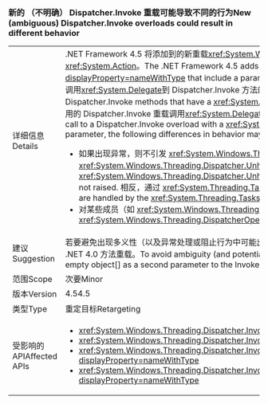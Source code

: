 ### <a name="new-ambiguous-dispatcherinvoke-overloads-could-result-in-different-behavior"></a><span data-ttu-id="bdbb2-101">新的 （不明确） Dispatcher.Invoke 重载可能导致不同的行为</span><span class="sxs-lookup"><span data-stu-id="bdbb2-101">New (ambiguous) Dispatcher.Invoke overloads could result in different behavior</span></span>

|   |   |
|---|---|
|<span data-ttu-id="bdbb2-102">详细信息</span><span class="sxs-lookup"><span data-stu-id="bdbb2-102">Details</span></span>|<span data-ttu-id="bdbb2-103">.NET Framework 4.5 将添加到的新重载<xref:System.Windows.Threading.Dispatcher.Invoke%2A?displayProperty=nameWithType>包括类型的参数<xref:System.Action>。</span><span class="sxs-lookup"><span data-stu-id="bdbb2-103">The .NET Framework 4.5 adds new overloads to <xref:System.Windows.Threading.Dispatcher.Invoke%2A?displayProperty=nameWithType> that include a parameter of type <xref:System.Action>.</span></span> <span data-ttu-id="bdbb2-104">当重新编译现有代码时，编译器可能解析对具有 Dispatcher.Invoke 方法的调用<xref:System.Delegate>到 Dispatcher.Invoke 方法的调用的参数<xref:System.Action>参数。</span><span class="sxs-lookup"><span data-stu-id="bdbb2-104">When existing code is recompiled, compilers may resolve calls to Dispatcher.Invoke methods that have a <xref:System.Delegate> parameter as calls to Dispatcher.Invoke methods with an <xref:System.Action> parameter.</span></span> <span data-ttu-id="bdbb2-105">如果使用的 Dispatcher.Invoke 重载调用<xref:System.Delegate>参数被解析为对带有 Dispatcher.Invoke 重载的调用<xref:System.Action>参数，可能会出现以下行为差异：</span><span class="sxs-lookup"><span data-stu-id="bdbb2-105">If a call to a Dispatcher.Invoke overload with a  <xref:System.Delegate> parameter is resolved as a call to a Dispatcher.Invoke overload with an <xref:System.Action> parameter, the following differences in behavior may occur:</span></span><ul><li><span data-ttu-id="bdbb2-106">如果出现异常，则不引发 <xref:System.Windows.Threading.Dispatcher.UnhandledExceptionFilter> 和 <xref:System.Windows.Threading.Dispatcher.UnhandledException> 事件。</span><span class="sxs-lookup"><span data-stu-id="bdbb2-106">If an exception occurs, the <xref:System.Windows.Threading.Dispatcher.UnhandledExceptionFilter> and <xref:System.Windows.Threading.Dispatcher.UnhandledException> events are not raised.</span></span> <span data-ttu-id="bdbb2-107">相反，通过 <xref:System.Threading.Tasks.TaskScheduler.UnobservedTaskException?displayProperty=name> 事件处理异常。</span><span class="sxs-lookup"><span data-stu-id="bdbb2-107">Instead, exceptions are handled by the <xref:System.Threading.Tasks.TaskScheduler.UnobservedTaskException?displayProperty=name> event.</span></span></li><li><span data-ttu-id="bdbb2-108">对某些成员（如 <xref:System.Windows.Threading.DispatcherOperation.Result>）的调用会受阻，直到操作完成。</span><span class="sxs-lookup"><span data-stu-id="bdbb2-108">Calls to some members, such as <xref:System.Windows.Threading.DispatcherOperation.Result>, block until the operation has completed.</span></span></li></ul>|
|<span data-ttu-id="bdbb2-109">建议</span><span class="sxs-lookup"><span data-stu-id="bdbb2-109">Suggestion</span></span>|<span data-ttu-id="bdbb2-110">若要避免出现多义性（以及异常处理或阻止行为中可能出现的差异），调用 Dispatcher.Invoke 的代码可传递空 object[] 作为 Invoke 调用的第二个参数，确保解析为 .NET 4.0 方法重载。</span><span class="sxs-lookup"><span data-stu-id="bdbb2-110">To avoid ambiguity (and potential differences in exception handling or blocking behaviors), code calling Dispatcher.Invoke can pass an empty object[] as a second parameter to the Invoke call to be sure of resolving to the .NET 4.0 method overload.</span></span>|
|<span data-ttu-id="bdbb2-111">范围</span><span class="sxs-lookup"><span data-stu-id="bdbb2-111">Scope</span></span>|<span data-ttu-id="bdbb2-112">次要</span><span class="sxs-lookup"><span data-stu-id="bdbb2-112">Minor</span></span>|
|<span data-ttu-id="bdbb2-113">版本</span><span class="sxs-lookup"><span data-stu-id="bdbb2-113">Version</span></span>|<span data-ttu-id="bdbb2-114">4.5</span><span class="sxs-lookup"><span data-stu-id="bdbb2-114">4.5</span></span>|
|<span data-ttu-id="bdbb2-115">类型</span><span class="sxs-lookup"><span data-stu-id="bdbb2-115">Type</span></span>|<span data-ttu-id="bdbb2-116">重定目标</span><span class="sxs-lookup"><span data-stu-id="bdbb2-116">Retargeting</span></span>|
|<span data-ttu-id="bdbb2-117">受影响的 API</span><span class="sxs-lookup"><span data-stu-id="bdbb2-117">Affected APIs</span></span>|<ul><li><xref:System.Windows.Threading.Dispatcher.Invoke(System.Delegate,System.Object[])?displayProperty=nameWithType></li><li><xref:System.Windows.Threading.Dispatcher.Invoke(System.Delegate,System.TimeSpan,System.Object[])?displayProperty=nameWithType></li><li><xref:System.Windows.Threading.Dispatcher.Invoke(System.Delegate,System.TimeSpan,System.Windows.Threading.DispatcherPriority,System.Object[])?displayProperty=nameWithType></li><li><xref:System.Windows.Threading.Dispatcher.Invoke(System.Delegate,System.Windows.Threading.DispatcherPriority,System.Object[])?displayProperty=nameWithType></li></ul>|

